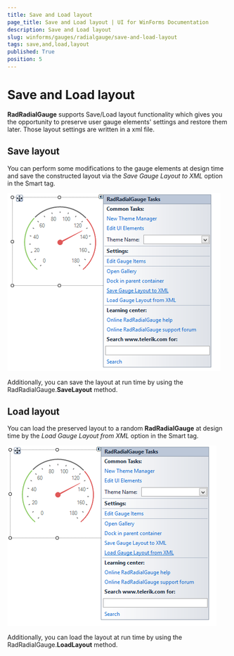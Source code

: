 ```yaml
---
title: Save and Load layout
page_title: Save and Load layout | UI for WinForms Documentation
description: Save and Load layout
slug: winforms/gauges/radialgauge/save-and-load-layout
tags: save,and,load,layout
published: True
position: 5
---
```


# Save and Load layout
 

__RadRadialGauge__ supports Save/Load layout functionality which gives you the opportunity to preserve user gauge elements' settings and restore them later. Those layout settings are written in a xml file.
      

## Save layout

You can perform some modifications to the gauge elements at design time and save the constructed layout via the *Save Gauge Layout to XML* option in the Smart tag.

![radialgauge-save-and-load-layout 001](images/radialgauge-save-and-load-layout001.png)

Additionally, you can save the layout at run time by using the RadRadialGauge.__SaveLayout__ method.

## Load layout

You can load the preserved layout to a random __RadRadialGauge__ at design time by the *Load Gauge Layout from XML* option in the Smart tag.
        
![radialgauge-save-and-load-layout 002](images/radialgauge-save-and-load-layout002.png)

Additionally, you can load the layout at run time by using the RadRadialGauge.__LoadLayout__ method.
        
